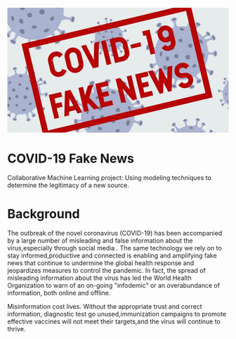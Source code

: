 ![Covid-19_fake_news](/images/covid_19_fake_news.jpeg)

# COVID-19 Fake News

Collaborative Machine Learning project: Using modeling techniques to determine the legitimacy of a new source.

# Background

The outbreak of the novel coronavirus (COVID-19) has been accompanied by a large number of misleading and false information about the virus,especially through social media . The same technology we rely on to stay informed,productive and connected is enabling and amplifying fake news that continue to undermine the global health response and jeopardizes measures to control the pandemic. In fact, the spread of misleading information about the virus has led the World Health Organization to warn of an on-going "infodemic" or an overabundance of information, both online and offline. 

Misinformation cost lives. Without the appropriate trust and correct information, diagnostic test go unused,immunization campaigns to promote effective vaccines will not meet their targets,and the virus will continue to thrive.


